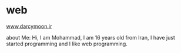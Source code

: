 # web
www.darcymoon.ir

about Me:
Hi, I am Mohammad, I am 16 years old from Iran, I have just started programming and I like web programming.

